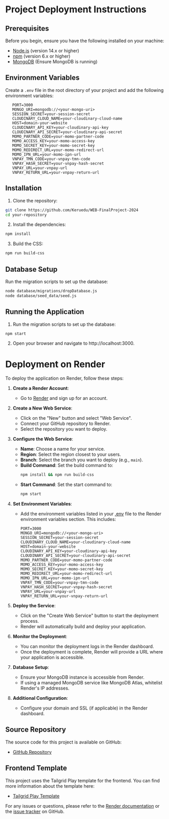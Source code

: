 
# Project Deployment Instructions

## Prerequisites

Before you begin, ensure you have the following installed on your machine:

- [Node.js](https://nodejs.org/) (version 14.x or higher)
- [npm](https://www.npmjs.com/) (version 6.x or higher)
- [MongoDB](https://www.mongodb.com/) (Ensure MongoDB is running)

## Environment Variables

Create a `.env` file in the root directory of your project and add the following environment variables:

```env
   PORT=3000
   MONGO_URI=mongodb://<your-mongo-uri>
   SESSION_SECRET=your-session-secret
   CLOUDINARY_CLOUD_NAME=your-cloudinary-cloud-name
   HOST=domain-your-website
   CLOUDINARY_API_KEY=your-cloudinary-api-key
   CLOUDINARY_API_SECRET=your-cloudinary-api-secret
   MOMO_PARTNER_CODE=your-momo-partner-code
   MOMO_ACCESS_KEY=your-momo-access-key
   MOMO_SECRET_KEY=your-momo-secret-key
   MOMO_REDIRECT_URL=your-momo-redirect-url
   MOMO_IPN_URL=your-momo-ipn-url
   VNPAY_TMN_CODE=your-vnpay-tmn-code
   VNPAY_HASH_SECRET=your-vnpay-hash-secret
   VNPAY_URL=your-vnpay-url
   VNPAY_RETURN_URL=your-vnpay-return-url
```
## Installation

1. Clone the repository:

```sh
git clone https://github.com/Keruedu/WEB-FinalProject-2024
cd your-repository
```

2. Install the dependencies:
```sh
npm install
```
3. Build the CSS:
```sh
npm run build-css
```
## Database Setup
Run the migration scripts to set up the database:
```sh
node database/migrations/dropDatabase.js
node database/seed_data/seed.js
```
## Running the Application
1. Run the migration scripts to set up the database:
```sh
npm start
```
2. Open your browser and navigate to http://localhost:3000.

# Deployment on Render

To deploy the application on Render, follow these steps:

1. **Create a Render Account**:
   - Go to [Render](https://render.com/) and sign up for an account.

2. **Create a New Web Service**:
   - Click on the "New" button and select "Web Service".
   - Connect your GitHub repository to Render.
   - Select the repository you want to deploy.

3. **Configure the Web Service**:
   - **Name**: Choose a name for your service.
   - **Region**: Select the region closest to your users.
   - **Branch**: Select the branch you want to deploy (e.g., `main`).
   - **Build Command**: Set the build command to:
     ```sh
     npm install && npm run build-css
     ```
   - **Start Command**: Set the start command to:
     ```sh
     npm start
     ```

4. **Set Environment Variables**:
   - Add the environment variables listed in your [.env](http://_vscodecontentref_/0) file to the Render environment variables section. This includes:
     ```env
     PORT=3000
     MONGO_URI=mongodb://<your-mongo-uri>
     SESSION_SECRET=your-session-secret
     CLOUDINARY_CLOUD_NAME=your-cloudinary-cloud-name
     HOST=domain-your-website
     CLOUDINARY_API_KEY=your-cloudinary-api-key
     CLOUDINARY_API_SECRET=your-cloudinary-api-secret
     MOMO_PARTNER_CODE=your-momo-partner-code
     MOMO_ACCESS_KEY=your-momo-access-key
     MOMO_SECRET_KEY=your-momo-secret-key
     MOMO_REDIRECT_URL=your-momo-redirect-url
     MOMO_IPN_URL=your-momo-ipn-url
     VNPAY_TMN_CODE=your-vnpay-tmn-code
     VNPAY_HASH_SECRET=your-vnpay-hash-secret
     VNPAY_URL=your-vnpay-url
     VNPAY_RETURN_URL=your-vnpay-return-url
     ```

5. **Deploy the Service**:
   - Click on the "Create Web Service" button to start the deployment process.
   - Render will automatically build and deploy your application.

6. **Monitor the Deployment**:
   - You can monitor the deployment logs in the Render dashboard.
   - Once the deployment is complete, Render will provide a URL where your application is accessible.

7. **Database Setup**:
   - Ensure your MongoDB instance is accessible from Render.
   - If using a managed MongoDB service like MongoDB Atlas, whitelist Render's IP addresses.

8. **Additional Configuration**:
   - Configure your domain and SSL (if applicable) in the Render dashboard.

## Source Repository

The source code for this project is available on GitHub:
- [GitHub Repository](https://github.com/Keruedu/WEB-FinalProject-2024)

## Frontend Template

This project uses the Tailgrid Play template for the frontend. You can find more information about the template here:
- [Tailgrid Play Template](https://tailgrid.xyz/templates/play)

For any issues or questions, please refer to the [Render documentation](https://render.com/docs) or the [issue tracker](https://github.com/Keruedu/WEB-FinalProject-2024/issues) on GitHub.
